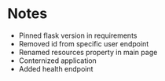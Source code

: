 # Notes

- Pinned flask version in requirements
- Removed id from specific user endpoint
- Renamed resources property in main page
- Conternized application
- Added health endpoint
